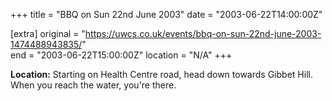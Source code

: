+++
title = "BBQ on Sun 22nd June 2003"
date = "2003-06-22T14:00:00Z"

[extra]
original = "https://uwcs.co.uk/events/bbq-on-sun-22nd-june-2003-1474488943835/"    
end = "2003-06-22T15:00:00Z"
location = "N/A"
+++

**Location:** Starting on Health Centre road, head down towards Gibbet Hill. When you reach the water, you're there.


